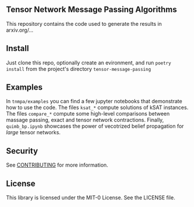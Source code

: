 ## Tensor Network Message Passing Algorithms

This repository contains the code used to generate the results in arxiv.org/...

## Install

Just clone this repo, optionally create an evironment, and run `poetry install` from the project's directory `tensor-message-passing`
 
## Examples

In `tnmpa/examples` you can find a few jupyter notebooks that demonstrate how to use the code. The files `ksat_*` compute solutions of kSAT instances. The files `compare_*` compute some high-level comparisons between massage passing, exact and tensor network contractions. Finally, `quimb_bp.ipynb` showcases the power of vecotrized belief propagation for *large* tensor networks.

## Security

See [CONTRIBUTING](CONTRIBUTING.md#security-issue-notifications) for more information.

## License

This library is licensed under the MIT-0 License. See the LICENSE file.
